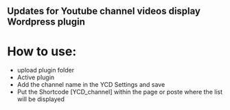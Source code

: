 ## Updates for Youtube channel videos display Wordpress plugin
# How to use:
- upload plugin folder
- Active plugin
- Add the channel name in the YCD Settings and save
- Put the Shortcode [YCD_channel] within the page or poste where the list will be displayed
